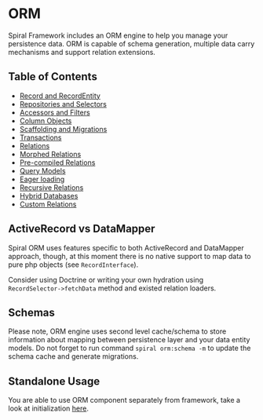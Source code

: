 # ORM
Spiral Framework includes an ORM engine to help you manage your persistence data.
ORM is capable of schema generation, multiple data carry mechanisms and support relation extensions.

## Table of Contents
* [Record and RecordEntity](/old/orm/orm/entities.md)
* [Repositories and Selectors](/old/orm/orm/repositories.md)
* [Accessors and Filters](/old/orm/orm/accessors.md)
* [Column Objects](/old/orm/orm/columns.md)
* [Scaffolding and Migrations](/old/orm/orm/scaffolding.md)
* [Transactions](/old/orm/orm/transactions.md)
* [Relations](/old/orm/orm/relations.md)
* [Morphed Relations](/old/orm/orm/morphed-relations.md)
* [Pre-compiled Relations](/old/orm/orm/late-binding.md)
* [Query Models](/old/orm/orm/query.md)
* [Eager loading](/old/orm/orm/loading.md)
* [Recursive Relations](/old/orm/orm/recursive-relations.md)
* [Hybrid Databases](/old/orm/orm/odm-bridge.md)
* [Custom Relations](/old/orm/orm/custom-relations.md)

## ActiveRecord vs DataMapper
Spiral ORM uses features specific to both ActiveRecord and DataMapper approach, though, at this moment there is no native support to map data to pure php objects (see `RecordInterface`). 

Consider using Doctrine or writing your own hydration using `RecordSelector->fetchData` method and existed relation loaders. 

## Schemas
Please note, ORM engine uses second level cache/schema to store information about mapping between persistence layer and your data entity models. Do not forget to run command `spiral orm:schema -m` to update the schema cache and generate migrations.

## Standalone Usage
You are able to use ORM component separately from framework, take a look at initialization [here](https://github.com/spiral/orm/tree/master/tests/ORM).
